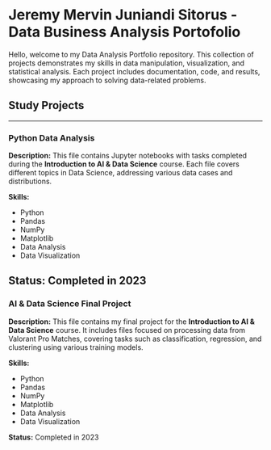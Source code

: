 # Jeremy Mervin Juniandi Sitorus - Data Business Analysis Portofolio

Hello, welcome to my Data Analysis Portfolio repository. This collection of projects demonstrates my skills in data manipulation, visualization, and statistical analysis. Each project includes documentation, code, and results, showcasing my approach to solving data-related problems.

## Study Projects
---
### Python Data Analysis

**Description:**
This file contains Jupyter notebooks with tasks completed during the **Introduction to AI & Data Science** course. Each file covers different topics in Data Science, addressing various data cases and distributions.

**Skills:**
- Python
- Pandas
- NumPy
- Matplotlib
- Data Analysis
- Data Visualization

**Status:**
Completed in 2023
---

### AI & Data Science Final Project

**Description:**
This file contains my final project for the **Introduction to AI & Data Science** course. It includes files focused on processing data from Valorant Pro Matches, covering tasks such as classification, regression, and clustering using various training models.

**Skills:**
- Python
- Pandas
- NumPy
- Matplotlib
- Data Analysis
- Data Visualization

**Status:**
Completed in 2023
